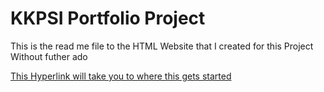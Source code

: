 # KKPSI Portfolio Project

This is the read me file to the HTML Website that I created for this Project
Without futher ado

[This Hyperlink will take you to where this gets started](https://QuincyCrawford.github.io/)

